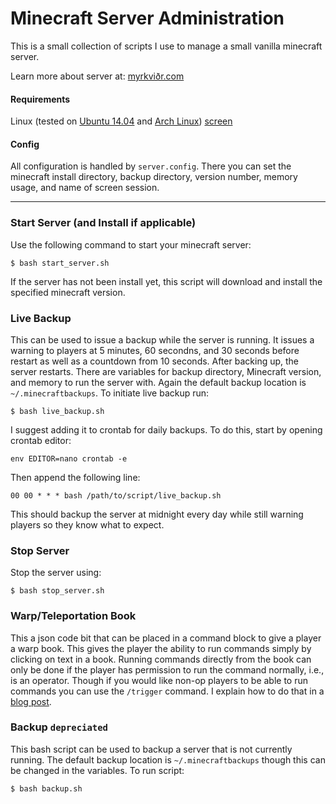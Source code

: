 # Minecraft Server Administration
This is a small collection of scripts I use to manage a small vanilla minecraft server.

Learn more about server at: [myrkviðr.com](http://xn--myrkvir-1za.com)

#### Requirements
Linux (tested on [Ubuntu 14.04](http://releases.ubuntu.com/14.04/) and [Arch Linux](https://www.archlinux.org/))
[screen](https://en.wikipedia.org/wiki/GNU_Screen)

#### Config
All configuration is handled by ```server.config```. There you can set the minecraft install directory, backup directory, version number, memory usage, and name of screen session.

---

### Start Server (and Install if applicable)
Use the following command to start your minecraft server:
```
$ bash start_server.sh
```
If the server has not been install yet, this script will download and install the specified minecraft version.

### Live Backup
This can be used to issue a backup while the server is running. It issues a warning to players at 5 minutes, 60 secondns, and 30 seconds before restart as well as a countdown from 10 seconds. After backing up, the server restarts. There are variables for backup directory, Minecraft version, and memory to run the server with. Again the default backup location is `~/.minecraftbackups`. To initiate live backup run:
```
$ bash live_backup.sh
```
I suggest adding it to crontab for daily backups. To do this, start by opening crontab editor:
```
env EDITOR=nano crontab -e
```
Then append the following line:
```
00 00 * * * bash /path/to/script/live_backup.sh
```
This should backup the server at midnight every day while still warning players so they know what to expect.

### Stop Server
Stop the server using:
```
$ bash stop_server.sh
```

### Warp/Teleportation Book
This a json code bit that can be placed in a command block to give a player a warp book. This gives the player the ability to run commands simply by clicking on text in a book. Running commands directly from the book can only be done if the player has permission to run the command normally, i.e., is an operator. Though if you would like non-op players to be able to run commands you can use the ```/trigger``` command. I explain how to do that in a [blog post](http://elza.me/blog/2015/06/Minecraft-Teleport/).

### Backup ```depreciated```
This bash script can be used to backup a server that is not currently running. The default backup location is   `~/.minecraftbackups` though this can be changed in the variables. To run script:
```
$ bash backup.sh
```
